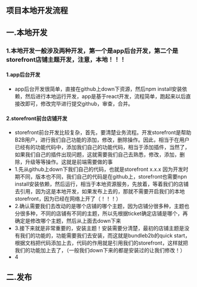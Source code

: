 项目本地开发流程
----

## 一.本地开发
### 1.本地开发一般涉及两种开发，第一个是app后台开发，第二个是storefront店铺主题开发，注意，本地！！！
#### 1.app后台开发
+ app后台开发很简单，直接在github上down下资源，然后npm install安装依赖，然后进行本地运行开发，app是基于react开发，流程简单，跑起来以后直接改即可，修改完毕进行提交github，审查，合并。
#### 2.storefront前台店铺开发
+ storefront前台开发比较复杂，首先，要清楚业务流程。开发storefront是帮助B2B用户，进行我们自己功能的添加，修改，删除操作。因此，相当于在用户已经有的功能代码中，添加我们自己的功能代码，相当于添加插件，当然了，如果我们自己的插件出现问题，这就需要我们自己去熟悉，修改，添加，删除，升级等等操作。这就是前端需要做的事
+ 1.先从github上down下我们自己的代码，也就是storefront x.x.x 因为开发时期不同，版本也不同，我们自己的代码是在github上，storefront也需要npn install安装依赖，然后运行，相当于本地资源服务，先放着，等着我们的店铺去引用，因为这是本地开发，如果发布上去的，那就不需要开启我们的本地storefront，因为已经在网络上开了（！！！）
+ 2.确认需要我们去改动的是哪个店铺的哪个主题，因为店铺分很多种，主题也分很多种，不同的店铺有不同的主题，所以先根据ticket确定店铺是哪个，再确定是修改哪个主题，然后从上面去down下来
+ 3.接下来就是非常重要的，安装主题！安装需要分清楚，最初的店铺主题是没有我们的功能的，功能需要我们去安装，而这就是bundleb2b的quick start，根据文档把代码添加上去，代码的作用就是引用我们的storefront，这样就把我们的功能加上去了，（一般我们down下来的都是安装过的让我们修改！）
+ 4
## 二.发布